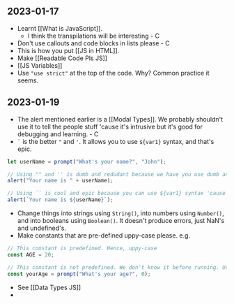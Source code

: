 ## 2023-01-17

- Learnt [[What is JavaScript]].
	- I think the transpilations will be interesting - C
- Don't use callouts and code blocks in lists please - C
- This is how you put [[JS in HTML]].
- Make [[Readable Code Pls JS]]
- [[JS Variables]]
- Use `"use strict"` at the top of the code. Why? Common practice it seems.

## 2023-01-19

- The alert mentioned earlier is a [[Modal Types]]. We probably shouldn't use it to tell the people stuff 'cause it's intrusive but it's good for debugging and learning. - C
- `` ` ``  is the better `"` and `'`. It allows you to use `${var1}` syntax, and that's epic.

```js
let userName = prompt("What's your name?", "John");

// Using "" and '' is dumb and redudant because we have you use dumb and long syntax
alert("Your name is " + userName);

// Using `` is cool and epic because you can use ${var1} syntax 'cause it's cool and epic.
alert(`Your name is ${userName}`);
```

- Change things into strings using `String()`, into numbers using `Number()`, and into booleans using `Boolean()`. It doesn't produce errors, just NaN's and undefined's.
- Make constants that are pre-defined uppy-case please. e.g.

```js
// This constant is predefined. Hence, uppy-case
const AGE = 20;

// This constant is not predefined. We don't know it before running. Use mini-case.
const yourAge = prompt("What's your age?", 0);
```

- See [[Data Types JS]]
- 
